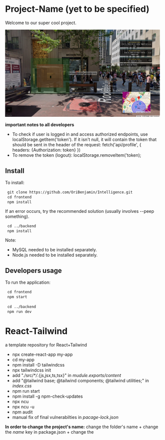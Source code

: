 # Project-Name (yet to be specified)

Welcome to our super cool project.

<img src="images/intelligenceMode.png">

**important notes to all developers**

- To check if user is logged in and access authorized endpoints,
  use localStorage.getItem('token'). If it isn't null, it will contain
  the token that should be sent in the header of the request:
  fetch('api/profile', {
  headers: {Authorization: token}
  })
- To remove the token (logout): localStorage.removeItem('token);

## Install

To install:
```
 git clone https://github.com/OriBenjamin/Intelligence.git
 cd frontend
 npm install
```

If an error occurs, try the recommended solution (usually involves --peep something).

```
 cd ../backend
 npm install
```

Note: 
  - MySQL needed to be installed separately.
  - Node.js needed to be installed separately.


## Developers usage

To run the application:
```
 cd frontend
 npm start

 cd ../backend
 npm run dev
```

# React-Tailwind

a template repository for React+Tailwind

- npx create-react-app my-app
- cd my-app
- npm install -D tailwindcss
- npx tailwindcss init
- add "./src/\*_/_.{js,jsx,ts,tsx}" in _mudule.exports/content_
- add "@tailwind base; @tailwind components; @tailwind utilities;" in _index.css_
- npm run start
- npm install -g npm-check-updates
- npx ncu
- npx ncu -u
- npm audit
- manual fix of final vulnerabilties in _pacage-lock.json_

**In order to change the project's name:**
change the folder's name + change the _name_ key in package.json + change the _<title>_ in index.html

**for deployment**
get rid of all the commands
get rid of unnecessary tailwind plugins
get rid of css
